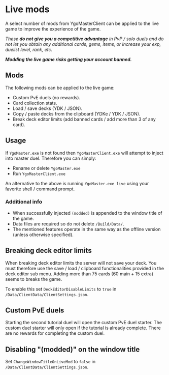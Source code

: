 # Live mods

A select number of mods from YgoMasterClient can be applied to the live game to improve the experience of the game.

*These **do not give you a competitive advantage** in PvP / solo duels and do not let you obtain any additional cards, gems, items, or increase your exp, duelist level, rank, etc.*

***Modding the live game risks getting your account banned.***

## Mods

The following mods can be applied to the live game:

- Custom PvE duels (no rewards).
- Card collection stats.
- Load / save decks (YDK / JSON).
- Copy / paste decks from the clipboard (YDKe / YDK / JSON).
- Break deck editor limits (add banned cards / add more than 3 of any card).

## Usage

If `YgoMaster.exe` is not found then `YgoMasterClient.exe` will attempt to inject into master duel. Therefore you can simply:

- Rename or delete `YgoMaster.exe`
- Run `YgoMasterClient.exe`

An alternative to the above is running `YgoMaster.exe live` using your favorite shell / command prompt.

### Additional info

- When successfully injected `(modded)` is appended to the window title of the game.
- Data files are required so do not delete `/Build/Data/`.
- The mentioned features operate in the same way as the offline version (unless otherwise specified).

## Breaking deck editor limits

When breaking deck editor limits the server will not save your deck. You must therefore use the save / load / clipboard functionalities provided in the deck editor sub menu. Adding more than 75 cards (60 main + 15 extra) seems to breaks the game.

To enable this set `DeckEditorDisableLimits` to `true` in `/Data/ClientData/ClientSettings.json`.

## Custom PvE duels

Starting the second tutorial duel will open the custom PvE duel starter. The custom duel starter will only open if the tutorial is already complete. There are no rewards for completing the custom duel.

## Disabling "(modded)" on the window title

Set `ChangeWindowTitleOnLiveMod` to `false` in `/Data/ClientData/ClientSettings.json`.